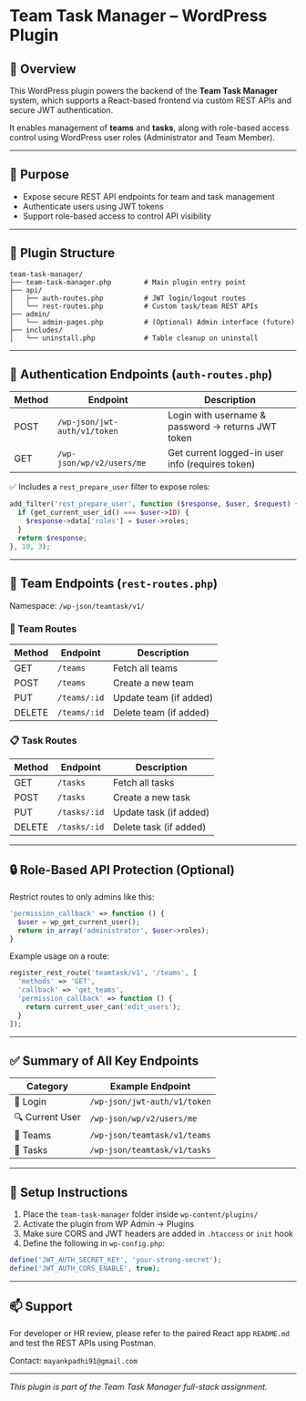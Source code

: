 ﻿# Team Task Manager – WordPress Plugin

## 📌 Overview
This WordPress plugin powers the backend of the **Team Task Manager** system, which supports a React-based frontend via custom REST APIs and secure JWT authentication.

It enables management of **teams** and **tasks**, along with role-based access control using WordPress user roles (Administrator and Team Member).

---

## 🎯 Purpose
- Expose secure REST API endpoints for team and task management
- Authenticate users using JWT tokens
- Support role-based access to control API visibility

---

## 🧱 Plugin Structure
```
team-task-manager/
├── team-task-manager.php        # Main plugin entry point
├── api/
│   ├── auth-routes.php          # JWT login/logout routes
│   └── rest-routes.php          # Custom task/team REST APIs
├── admin/
│   └── admin-pages.php          # (Optional) Admin interface (future)
├── includes/
│   └── uninstall.php            # Table cleanup on uninstall
```

---

## 🔐 Authentication Endpoints (`auth-routes.php`)
| Method | Endpoint                          | Description                                         |
|--------|-----------------------------------|-----------------------------------------------------|
| POST   | `/wp-json/jwt-auth/v1/token`      | Login with username & password → returns JWT token |
| GET    | `/wp-json/wp/v2/users/me`         | Get current logged-in user info (requires token)   |

✅ Includes a `rest_prepare_user` filter to expose roles:
```php
add_filter('rest_prepare_user', function ($response, $user, $request) {
  if (get_current_user_id() === $user->ID) {
    $response->data['roles'] = $user->roles;
  }
  return $response;
}, 10, 3);
```

---

## 📁 Team Endpoints (`rest-routes.php`)
Namespace: `/wp-json/teamtask/v1/`

### 🧩 Team Routes
| Method | Endpoint           | Description                |
|--------|--------------------|----------------------------|
| GET    | `/teams`           | Fetch all teams            |
| POST   | `/teams`           | Create a new team          |
| PUT    | `/teams/:id`       | Update team (if added)     |
| DELETE | `/teams/:id`       | Delete team (if added)     |

### 📋 Task Routes
| Method | Endpoint           | Description                |
|--------|--------------------|----------------------------|
| GET    | `/tasks`           | Fetch all tasks            |
| POST   | `/tasks`           | Create a new task          |
| PUT    | `/tasks/:id`       | Update task (if added)     |
| DELETE | `/tasks/:id`       | Delete task (if added)     |

---

## 🔒 Role-Based API Protection (Optional)
Restrict routes to only admins like this:
```php
'permission_callback' => function () {
  $user = wp_get_current_user();
  return in_array('administrator', $user->roles);
}
```
Example usage on a route:
```php
register_rest_route('teamtask/v1', '/teams', [
  'methods' => 'GET',
  'callback' => 'get_teams',
  'permission_callback' => function () {
    return current_user_can('edit_users');
  }
]);
```

---

## ✅ Summary of All Key Endpoints
| Category         | Example Endpoint                    |
|------------------|--------------------------------------|
| 🔐 Login          | `/wp-json/jwt-auth/v1/token`         |
| 🔍 Current User   | `/wp-json/wp/v2/users/me`            |
| 📁 Teams          | `/wp-json/teamtask/v1/teams`         |
| 📝 Tasks          | `/wp-json/teamtask/v1/tasks`         |

---

## 🚀 Setup Instructions
1. Place the `team-task-manager` folder inside `wp-content/plugins/`
2. Activate the plugin from WP Admin → Plugins
3. Make sure CORS and JWT headers are added in `.htaccess` or `init` hook
4. Define the following in `wp-config.php`:
```php
define('JWT_AUTH_SECRET_KEY', 'your-strong-secret');
define('JWT_AUTH_CORS_ENABLE', true);
```

---

## 📫 Support
For developer or HR review, please refer to the paired React app `README.md` and test the REST APIs using Postman.

Contact: `mayankpadhi91@gmail.com`

---

_This plugin is part of the Team Task Manager full-stack assignment._
